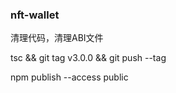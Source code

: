 ### nft-wallet
 
清理代码，清理ABI文件

tsc && git tag v3.0.0 && git push --tag


npm publish --access public
```
 
```
